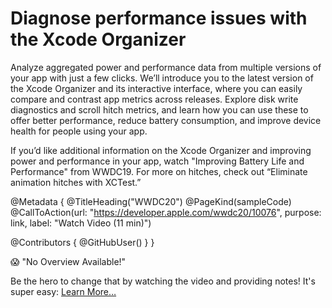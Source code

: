 # Diagnose performance issues with the Xcode Organizer

Analyze aggregated power and performance data from multiple versions of your app with just a few clicks. We’ll introduce you to the latest version of the Xcode Organizer and its interactive interface, where you can easily compare and contrast app metrics across releases. Explore disk write diagnostics and scroll hitch metrics, and learn how you can use these to offer better performance, reduce battery consumption, and improve device health for people using your app.

If you’d like additional information on the Xcode Organizer and improving power and performance in your app, watch "Improving Battery Life and Performance" from WWDC19. For more on hitches, check out “Eliminate animation hitches with XCTest.”

@Metadata {
   @TitleHeading("WWDC20")
   @PageKind(sampleCode)
   @CallToAction(url: "https://developer.apple.com/wwdc20/10076", purpose: link, label: "Watch Video (11 min)")

   @Contributors {
      @GitHubUser(<replace this with your GitHub handle>)
   }
}

😱 "No Overview Available!"

Be the hero to change that by watching the video and providing notes! It's super easy:
 [Learn More…](https://wwdcnotes.github.io/WWDCNotes/documentation/wwdcnotes/contributing)
